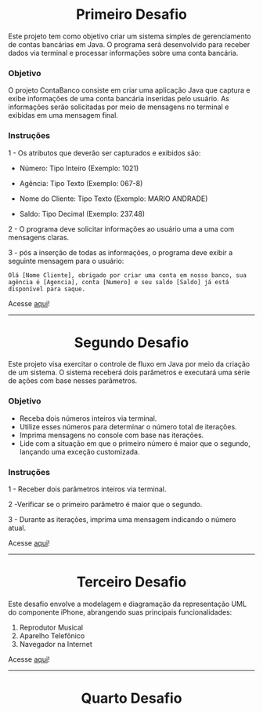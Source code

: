<h1 align="center">Primeiro Desafio </h1>

Este projeto tem como objetivo criar um sistema simples de gerenciamento de contas bancárias em Java. O programa será desenvolvido para receber dados via terminal e processar informações sobre uma conta bancária.

### Objetivo
O projeto ContaBanco consiste em criar uma aplicação Java que captura e exibe informações de uma conta bancária inseridas pelo usuário. As informações serão solicitadas por meio de mensagens no terminal e exibidas em uma mensagem final.

### Instruções

1 -  Os atributos que deverão ser capturados e exibidos são:

- Número: Tipo Inteiro (Exemplo: 1021)

- Agência: Tipo Texto (Exemplo: 067-8)

- Nome do Cliente: Tipo Texto (Exemplo: MARIO ANDRADE)

- Saldo: Tipo Decimal (Exemplo: 237.48)

2 - O programa deve solicitar informações ao usuário uma a uma com mensagens claras. 

3 - pós a inserção de todas as informações, o programa deve exibir a seguinte mensagem para o usuário:

```
Olá [Nome Cliente], obrigado por criar uma conta em nosso banco, sua agência é [Agencia], conta [Numero] e seu saldo [Saldo] já está disponível para saque.
```

Acesse [aqui]()!

---

<h1 align="center"> Segundo Desafio </h1>

Este projeto visa exercitar o controle de fluxo em Java por meio da criação de um sistema. O sistema receberá dois parâmetros e executará uma série de ações com base nesses parâmetros.

### Objetivo

- Receba dois números inteiros via terminal.
- Utilize esses números para determinar o número total de iterações.
- Imprima mensagens no console com base nas iterações.
- Lide com a situação em que o primeiro número é maior que o segundo, lançando uma exceção customizada.

### Instruções

1 - Receber dois parâmetros inteiros via terminal.

2 -Verificar se o primeiro parâmetro é maior que o segundo.

3 - Durante as iterações, imprima uma mensagem indicando o número atual.

Acesse [aqui]()!

---

<h1 align="center"> Terceiro Desafio </h1>

Este desafio envolve a modelagem e diagramação da representação UML do componente iPhone, abrangendo suas principais funcionalidades:

1. Reprodutor Musical
2. Aparelho Telefônico
3. Navegador na Internet

Acesse [aqui]()!

---
<h1 align="center"> Quarto Desafio </h1>

